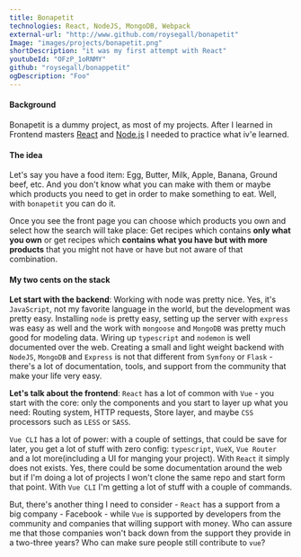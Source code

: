 ```yaml
---
title: Bonapetit
technologies: React, NodeJS, MongoDB, Webpack
external-url: "http://www.github.com/roysegall/bonapetit"
Image: "images/projects/bonapetit.png"
shortDescription: "it was my first attempt with React"
youtubeId: "OFzP_1oRNMY"
github: "roysegall/bonappetit"
ogDescription: "Foo"
---
```

#### Background
Bonapetit is a dummy project, as most of my projects. After I learned in Frontend masters 
[React](https://frontendmasters.com/courses/complete-react-v4/) and 
[Node.js](https://frontendmasters.com/courses/node-js/) I 
needed to practice what iv'e learned.

#### The idea
Let's say you have a food item: Egg, Butter, Milk, Apple, Banana, Ground beef, etc. And you don't know what you can make
with them or maybe which products you need to get in order to make something to eat. Well, with `bonapetit` you can do 
it. 

Once you see the front page you can choose which products you own and select how the search will take place: Get recipes
which contains **only what you own** or get recipes which **contains what you have but with more products** that you 
might not have or have but not aware of that combination.

#### My two cents on the stack

**Let start with the backend**: Working with node was pretty nice. Yes, it's `JavaScript`, not my favorite language in the 
world, but the development was pretty easy. Installing `node` is pretty easy, setting up the server with `express` was 
easy as well and the work with `mongoose` and `MongoDB` was pretty much good for modeling data. Wiring up `typescript` 
and `nodemon` is well documented over the web. Creating a small and light weight backend with `NodeJS`, `MongoDB` and 
`Express` is not that different from `Symfony` or `Flask` - there's a lot of documentation, tools, and support from the
community that make your life very easy.

**Let's talk about the frontend**: `React` has a lot of common with `Vue` - you start with the core: only the components
and you start to layer up what you need: Routing system, HTTP requests, Store layer, and maybe `CSS` processors such as
`LESS` or `SASS`. 

`Vue CLI` has a lot of power: with a couple of settings, that could be save for later, you get a lot of stuff with zero
config: `typescript`, `VueX`, `Vue Router` and a lot more(including a UI for manging your project). With `React` it 
simply does not exists. Yes, there could be some documentation around the web but if I'm doing a lot of projects I 
won't clone the same repo and start form that point. With `Vue CLI` I'm getting a lot of stuff with a couple of 
commands.

But, there's another thing I need to consider - `React` has a support from a big company - Facebook - while `Vue` is 
supported by developers from the community and companies that willing support with money. Who can assure me that those 
companies won't back down from the support they provide in a two-three years? Who can make sure people still contribute 
to `vue`?
